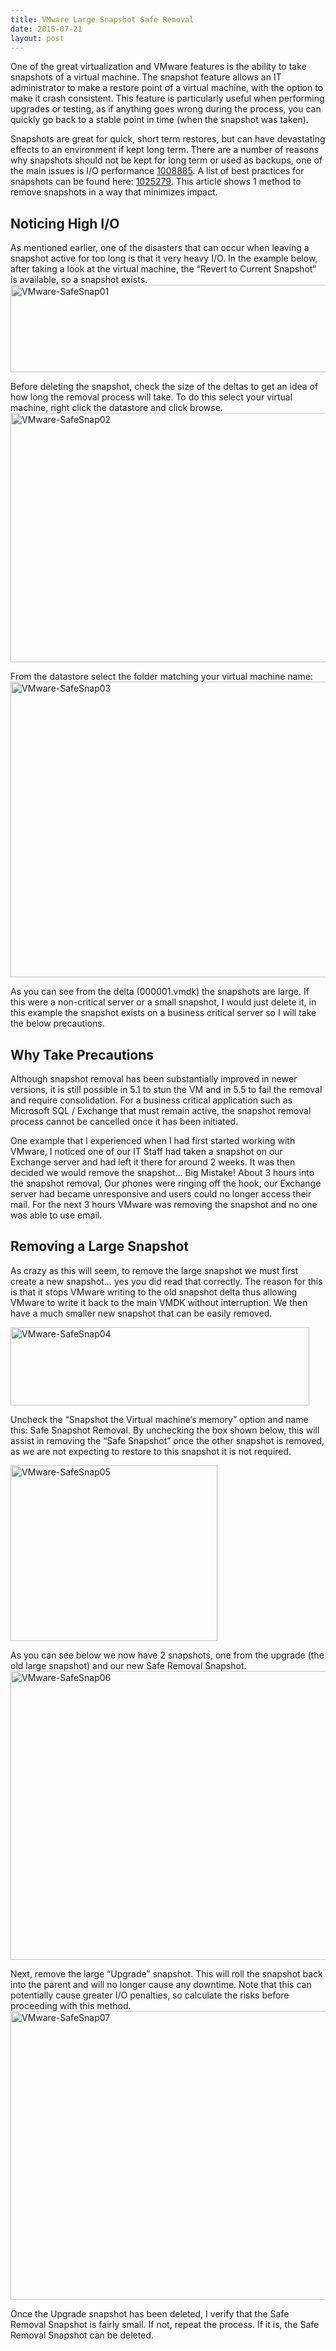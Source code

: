 ```yaml
---
title: VMware Large Snapshot Safe Removal
date: 2015-07-21
layout: post
---
```

One of the great virtualization and VMware features is the ability to take snapshots of a virtual machine. The snapshot feature allows an IT administrator to make a restore point of a virtual machine, with the option to make it crash consistent. This feature is particularly useful when performing upgrades or testing, as if anything goes wrong during the process, you can quickly go back to a stable point in time (when the snapshot was taken).
<!--more-->

Snapshots are great for quick, short term restores, but can have devastating effects to an environment if kept long term. There are a number of reasons why snapshots should not be kept for long term or used as backups, one of the main issues is I/O performance [1008885](http://kb.vmware.com/kb/1008885). A list of best practices for snapshots can be found here: [1025279](http://kb.vmware.com/kb/1025279). This article shows 1 method to remove snapshots in a way that minimizes impact.

## Noticing High I/O

As mentioned earlier, one of the disasters that can occur when leaving a snapshot active for too long is that it very heavy I/O. In the example below, after taking a look at the virtual machine, the “Revert to Current Snapshot” is available, so a snapshot exists.
[<img loading="lazy" src="http://35.176.61.220/wp-content/uploads/2015/07/VMware-SafeSnap01.png" alt="VMware-SafeSnap01" width="517" height="140" class="aligncenter size-full wp-image-699" />](http://35.176.61.220/wp-content/uploads/2015/07/VMware-SafeSnap01.png)

Before deleting the snapshot, check the size of the deltas to get an idea of how long the removal process will take. To do this select your virtual machine, right click the datastore and click browse.
[<img loading="lazy" src="http://35.176.61.220/wp-content/uploads/2015/07/VMware-SafeSnap02.png" alt="VMware-SafeSnap02" width="640" height="399" class="aligncenter size-full wp-image-700" />](http://35.176.61.220/wp-content/uploads/2015/07/VMware-SafeSnap02.png)

From the datastore select the folder matching your virtual machine name:
[<img loading="lazy" src="http://35.176.61.220/wp-content/uploads/2015/07/VMware-SafeSnap03.png" alt="VMware-SafeSnap03" width="640" height="473" class="aligncenter size-full wp-image-701" />](http://35.176.61.220/wp-content/uploads/2015/07/VMware-SafeSnap03.png)

As you can see from the delta (000001.vmdk) the snapshots are large. If this were a non-critical server or a small snapshot, I would just delete it, in this example the snapshot exists on a business critical server so I will take the below precautions.

## Why Take Precautions

Although snapshot removal has been substantially improved in newer versions, it is still possible in 5.1 to stun the VM and in 5.5 to fail the removal and require consolidation. For a business critical application such as Microsoft SQL / Exchange that must remain active, the snapshot removal process cannot be cancelled once it has been initiated.

One example that I experienced when I had first started working with VMware, I noticed one of our IT Staff had taken a snapshot on our Exchange server and had left it there for around 2 weeks. It was then decided we would remove the snapshot&#8230; Big Mistake! About 3 hours into the snapshot removal, Our phones were ringing off the hook, our Exchange server had became unresponsive and users could no longer access their mail. For the next 3 hours VMware was removing the snapshot and no one was able to use email.

## Removing a Large Snapshot

As crazy as this will seem, to remove the large snapshot we must first create a new snapshot&#8230; yes you did read that correctly. The reason for this is that it stops VMware writing to the old snapshot delta thus allowing VMware to write it back to the main VMDK without interruption. We then have a much smaller new snapshot that can be easily removed.

[<img loading="lazy" src="http://35.176.61.220/wp-content/uploads/2015/07/VMware-SafeSnap04.png" alt="VMware-SafeSnap04" width="478" height="125" class="aligncenter size-full wp-image-702" />](http://35.176.61.220/wp-content/uploads/2015/07/VMware-SafeSnap04.png)

Uncheck the &#8220;Snapshot the Virtual machine’s memory&#8221; option and name this: Safe Snapshot Removal. By unchecking the box shown below, this will assist in removing the “Safe Snapshot” once the other snapshot is removed, as we are not expecting to restore to this snapshot it is not required.

[<img loading="lazy" src="http://35.176.61.220/wp-content/uploads/2015/07/VMware-SafeSnap05.png" alt="VMware-SafeSnap05" width="331" height="281" class="aligncenter size-full wp-image-703" />](http://35.176.61.220/wp-content/uploads/2015/07/VMware-SafeSnap05.png)

As you can see below we now have 2 snapshots, one from the upgrade (the old large snapshot) and our new Safe Removal Snapshot.
[<img loading="lazy" src="http://35.176.61.220/wp-content/uploads/2015/07/VMware-SafeSnap06.png" alt="VMware-SafeSnap06" width="567" height="462" class="aligncenter size-full wp-image-704" />](http://35.176.61.220/wp-content/uploads/2015/07/VMware-SafeSnap06.png)

Next, remove the large &#8220;Upgrade&#8221; snapshot. This will roll the snapshot back into the parent and will no longer cause any downtime. Note that this can potentially cause greater I/O penalties, so calculate the risks before proceeding with this method.
[<img loading="lazy" src="http://35.176.61.220/wp-content/uploads/2015/07/VMware-SafeSnap07.png" alt="VMware-SafeSnap07" width="567" height="462" class="aligncenter size-full wp-image-705" />](http://35.176.61.220/wp-content/uploads/2015/07/VMware-SafeSnap07.png)

Once the Upgrade snapshot has been deleted, I verify that the Safe Removal Snapshot is fairly small. If not, repeat the process. If it is, the Safe Removal Snapshot can be deleted.
